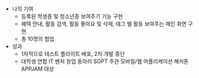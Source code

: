 - 나의 기여
  - 등록된 학생증 및 청소년증 보여주기 기능 구현
  - 혜택 안내, 활동 검색, 활동 좋아요 및 삭제, 태그 별 활동 보여주는 메인 화면 구현
  - 총 10명의 협업
- 성과
  - 1차적으로 테스트 플라이트 배포, 2차 개발 중단
  - 대학생 연합 IT 벤처 창업 동아리 SOPT 주관 모바일/웹 어플리케이션 해커톤 APPJAM 대상